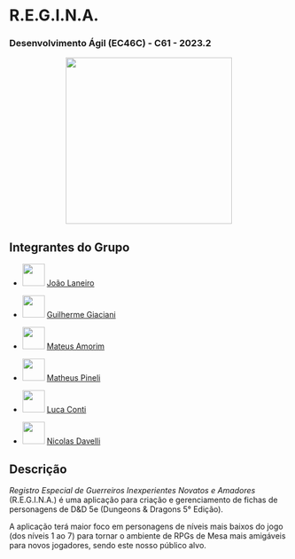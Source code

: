 # **R.E.G.I.N.A.**
### Desenvolvimento Ágil (EC46C) - C61 - 2023.2
<p align="center"><img src="https://i.imgur.com/WcEGpY3.png" width="300" height="300"></p>

## Integrantes do Grupo
- <img src="https://i.imgur.com/FBRpj48.png" width="40" height="40"> [João Laneiro](https://github.com/JoaoVBLaneiro) 

- <img src="https://i.imgur.com/rEe5E66.png" width="40" height="40"> [Guilherme Giaciani](https://github.com/G-Giaciani) 

- <img src="https://i.imgur.com/y7jEJp8.png" width="40" height="40"> [Mateus Amorim](https://github.com/MateusAmorim09) 

- <img src="https://i.imgur.com/exWO1sX.png" width="40" height="40"> [Matheus Pineli](https://github.com/Pinelirxrx) 

- <img src="https://i.imgur.com/KpQ2s0W.png" width="40" height="40"> [Luca Conti](https://github.com/Lucaaaaaaaaaaaaaaa) 

- <img src="https://i.imgur.com/NvbjgqO.png" width="40" height="40"> [Nicolas Davelli](https://github.com/NickNoot) 

## Descrição
*Registro Especial de Guerreiros Inexperientes Novatos e Amadores* (R.E.G.I.N.A.) é uma aplicação para criação e gerenciamento de fichas de personagens de D&D 5e (Dungeons & Dragons 5° Edição).

A aplicação terá maior foco em personagens de níveis mais baixos do jogo (dos níveis 1 ao 7) para tornar o ambiente de RPGs de Mesa mais amigáveis para novos jogadores, sendo este nosso público alvo.
